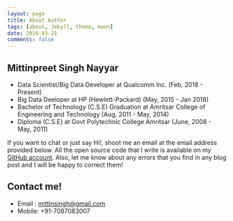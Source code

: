 ```yaml
---
layout: page 
title: About Author
tags: [about, Jekyll, theme, moon]
date: 2016-03-21
comments: false
---
```

    
<!-- <center><a href="http://taylantatli.github.io/Moon"><b>Moon</b></a> is a minimal, one column jekyll theme.</center> -->

## Mittinpreet Singh Nayyar
* Data Scientist/Big Data Developer at Qualcomm Inc. (Feb, 2018 - Present)
* Big Data Deeloper at HP (Hewlett-Packard) (May, 2015 - Jan 2018)  
* Bachelor of Technology (C.S.E) Graduation at Amritsar College of Engineering and Technology (Aug, 2011 - May, 2014) 
* Diploma (C.S.E) at Govt Polytechnic College Amritsar (June, 2008 - May, 2011)

If you want to chat or just say Hi!, shoot me an email at the email address provided below. All the open source code that I write is available on my <a href='https://github.com/Mittin-Singh'>GitHub account</a>. Also, let me know about any errors that you find in any blog post and I will be happy to correct them!

## Contact me!

* Email : mittinsingh@gmail.com
* Mobile: +91-7087083007
